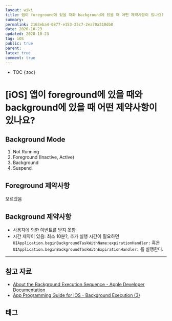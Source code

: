 ```yaml
---
layout: wiki
title: 앱이 foreground에 있을 때와 background에 있을 때 어떤 제약사항이 있나요?
summary: 
permalink: 2163eba4-0877-e153-25c7-2ea70a310db8
date: 2020-10-23
updated: 2020-10-23
tag: iOS 
public: true
parent: 
latex: true
comment: true
---
```


* TOC
{:toc}

# \[iOS] 앱이 foreground에 있을 때와 background에 있을 때 어떤 제약사항이 있나요?

## Background Mode

1. Not Running
2. Foreground (Inactive, Active)
3. Background
4. Suspend

## Foreground 제약사항

모르겠음

## Background 제약사항

- 사용자에 의한 이벤트를 받지 못함
- 시간 제약이 있음: 최소 10분?, 추가 실행 시간이 필요하면 `UIApplication.beginBackgroundTaskWithName:expirationHandler:` 혹은 `UIApplication.beginBackgroundTaskWithExpirationHandler:` 를 실행한다.

---

## 참고 자료

- [About the Background Execution Sequence - Apple Developer Documentation](https://developer.apple.com/documentation/uikit/app_and_environment/scenes/preparing_your_ui_to_run_in_the_background/about_the_background_execution_sequence)
- [App Programming Guide for iOS - Background Execution (3)](https://wnstkdyu.github.io/2018/06/09/appprogrammingguidebackgroundexecution/)

## 태그

